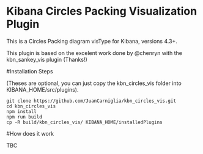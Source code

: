 # Kibana Circles Packing Visualization Plugin

This is a Circles Packing diagram visType for Kibana, versions 4.3+.

This plugin is based on the excelent work done by @chenryn with the
kbn_sankey_vis plugin (Thanks!)

#Installation Steps

(Theses are optional, you can just copy the kbn_circles_vis folder into
KIBANA_HOME/src/plugins).

```
git clone https://github.com/JuanCarniglia/kbn_circles_vis.git 
cd kbn_circles_vis
npm install
npm run build
cp -R build/kbn_circles_vis/ KIBANA_HOME/installedPlugins
```

#How does it work

TBC
